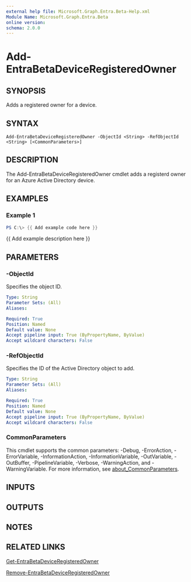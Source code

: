 ```yaml
---
external help file: Microsoft.Graph.Entra.Beta-Help.xml
Module Name: Microsoft.Graph.Entra.Beta
online version:
schema: 2.0.0
---
```


# Add-EntraBetaDeviceRegisteredOwner

## SYNOPSIS
Adds a registered owner for a device.

## SYNTAX

```
Add-EntraBetaDeviceRegisteredOwner -ObjectId <String> -RefObjectId <String> [<CommonParameters>]
```

## DESCRIPTION
The Add-EntraBetaDeviceRegisteredOwner cmdlet adds a registerd owner for an Azure Active Directory device.

## EXAMPLES

### Example 1
```powershell
PS C:\> {{ Add example code here }}
```

{{ Add example description here }}

## PARAMETERS

### -ObjectId
Specifies the object ID.

```yaml
Type: String
Parameter Sets: (All)
Aliases:

Required: True
Position: Named
Default value: None
Accept pipeline input: True (ByPropertyName, ByValue)
Accept wildcard characters: False
```

### -RefObjectId
Specifies the ID of the Active Directory object to add.

```yaml
Type: String
Parameter Sets: (All)
Aliases:

Required: True
Position: Named
Default value: None
Accept pipeline input: True (ByPropertyName, ByValue)
Accept wildcard characters: False
```

### CommonParameters
This cmdlet supports the common parameters: -Debug, -ErrorAction, -ErrorVariable, -InformationAction, -InformationVariable, -OutVariable, -OutBuffer, -PipelineVariable, -Verbose, -WarningAction, and -WarningVariable. For more information, see [about_CommonParameters](http://go.microsoft.com/fwlink/?LinkID=113216).

## INPUTS

## OUTPUTS

## NOTES

## RELATED LINKS

[Get-EntraBetaDeviceRegisteredOwner]()

[Remove-EntraBetaDeviceRegisteredOwner]()

